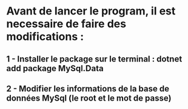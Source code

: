 # Avant de lancer le program, il est necessaire de faire des modifications :

## 1 - Installer le package sur le terminal : dotnet add package MySql.Data

## 2 - Modifier les informations de la base de données MySql (le root et le mot de passe)
